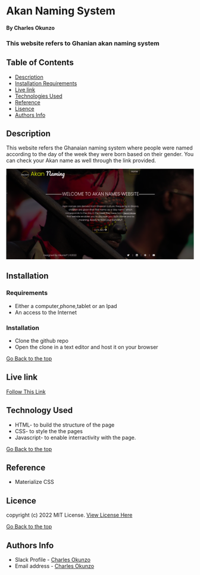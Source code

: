 # Akan Naming System
#### By Charles Okunzo
### This website refers to Ghanian akan naming system

## Table of Contents
+ [Description](#description)
+ [Installation Requirements](#installation)
+ [Live link](#link)
+ [Technologies Used](#technology)
+ [Reference](#reference)
+ [Lisence](#lisence)
+ [Authors Info](#author)

## Description

This website refers the Ghanaian naming system where people were named according to the day of the week they were born based on their gender. You can check your Akan name as well through the link provided.

![Portfolio Landing page](assets/Screenshot-from-2022-03-05-20-12-42.png)

## Installation 
### Requirements

* Either a computer,phone,tablet or an Ipad
* An access to the Internet
### Installation
* Clone the github repo
* Open the clone in a text editor and host it on your browser


[Go Back to the top](#portfolio)

## Live link
[Follow This Link](https://charles-okunzo.github.io/Akan-Naming-System_IP2)

## Technology Used
* HTML- to build the structure of the page
* CSS- to style the the pages
* Javascript- to enable interractivity with the page.

[Go Back to the top](#portfolio)


## Reference
* Materialize CSS

## Licence

copyright (c) 2022 MIT License. [View License Here](LICENSE)

[Go Back to the top](#portfolio)

## Authors Info

* Slack Profile - [Charles Okunzo](https://app.slack.com/client/T0101L740P4/C010GLANY3A/user_profile/U02TTFQ0VJR)
* Email address - [Charles Okunzo](charles.okunzo@student.moringaschool.com)


